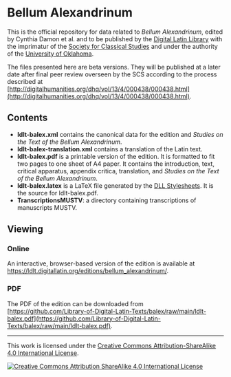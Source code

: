 # Bellum Alexandrinum

This is the official repository for data related to *Bellum
Alexandrinum*, edited by Cynthia Damon et al. and to be published by the [Digital Latin Library](https://digitallatin.org) with the imprimatur of the [Society for Classical Studies](https://classicalstudies.org/) and under the authority of the [University of Oklahoma](https://ou.edu/).

The files presented here are beta versions. They will be published at a later date after final peer review overseen by the SCS according to the process described at [http://digitalhumanities.org/dhq/vol/13/4/000438/000438.html](http://digitalhumanities.org/dhq/vol/13/4/000438/000438.html).

## Contents

-   **ldlt-balex.xml** contains the canonical data for the edition and *Studies on the Text of the Bellum Alexandrinum*.
-   **ldlt-balex-translation.xml** contains a translation of the Latin text.
-   **ldlt-balex.pdf** is a printable version of the edition. It is formatted to fit two pages to one sheet of A4 paper. It contains the introduction, text, critical apparatus, appendix critica, translation, and _Studies on the Text of the Bellum Alexandrinum_.
-   **ldlt-balex.latex** is a LaTeX file generated by the [DLL Stylesheets](https://github.com/DigitalLatin/DLL-Stylesheets). It is the source for ldlt-balex.pdf.
-   **TranscriptionsMUSTV**: a directory containing transcriptions of manuscripts MUSTV.

## Viewing

### Online

An interactive, browser-based version of the edition is available at <https://ldlt.digitallatin.org/editions/bellum_alexandrinum/>. 

### PDF

The PDF of the edition can be downloaded from [https://github.com/Library-of-Digital-Latin-Texts/balex/raw/main/ldlt-balex.pdf](https://github.com/Library-of-Digital-Latin-Texts/balex/raw/main/ldlt-balex.pdf).

---
This work is licensed under the [Creative Commons Attribution-ShareAlike 4.0 International License](http://creativecommons.org/licenses/by-sa/4.0/).

[![Creative Commons Attribution ShareAlike 4.0 International License](https://i.creativecommons.org/l/by-sa/4.0/88x31.png)](http://creativecommons.org/licenses/by-sa/4.0/)

